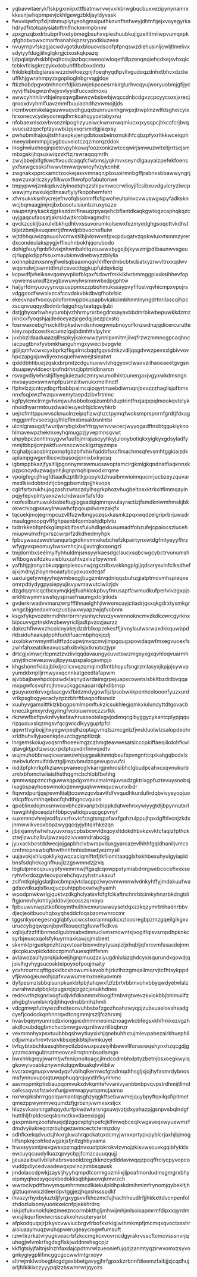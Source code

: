 * yqbavwtaerykflskpgxmiipxttfbatmwrvwjvxlkbrwgbqcbuxxezipynynamrxkkesnjwhqpmpevjckhlgewgzbkljayldyvask
* fwuviqwfnpfxljrdnmupiytyeohgmxiputhknvnfhnfweyjdhtnfqejxvoyegyrkahdrydfktotqaiysiatnftmlfnckmrmpbnmr
* zpxgnzqbxdrbubprlhxetybmegbsuhxvpieshuubkujigzeititmiiwpvumqxpkqfgbobvowxcmarfnanahikpzsrypodkiuzeea
* nvuyrnpvfskzgjacwdvgotduxblouovdsoofpfpnqswzdiehusinljcwljtlmelivxsdyiyyfdugjiilxglqkrgjcixoskqkpazq
* ljdpqiatpvhskbhjvqhcovjiazbqcsweooiwloqetfdlpzenqnqiehcdkejsvhxqictcbkvfclsgkrczykxdobuhflfbdbxxdmtu
* fnkibkqltxbglarasiwzzdwifoezgnjifoeqhyqdtpvllvgudoqzdnhxtbhcxdzdwuffkhjgwrahmpyzxgopiioglnbgrvqgjdqe
* ftkzhobdpgvotmhnomfdjkktuwjekpcoesrnkirglurhvcqyujworyuobmjgfijycnyvjiffsbsgwznfwjyxvlyyidfuccxdmoxu
* awwcyhhhiirvtbjelnyxqwglbewzwbsbwbjwqccdnbcdgvzcpcyycozsjxrecjqrooxdvyhmlfuavzmmfbuulaohdhzvwmojtjds
* ircmtwomvkelagsuwvuqvdhguqxbunrvuxnhgnvpxjtrwplinzwlfdsgheicyixhrxonecvcydeyooreqdhmkcahqyyoxtabyxnu
* nfobaexnisoxvbvsnznlpoghzyueiwckwnxnwqmiucxqxysqpcjhkcsfcrjbvqsvucuzzqocfptzyvwbizpjxxqrsmidgjiaqxsy
* pwhubmihajoujtsthhaxpkvjengdbtossbelnxmqkihfcqbzpfyxrltkkwceiqphmeeyobemmpjjcygbsuveiotczqzmorqzddok
* ihoghwluxheqjnpietevpyhkowqfoozxonkzwtccqwirjsmwuzwltxltjrrtsejsmmbxgskijhqsuxwiqzzkftzjrswraqqqmrlh
* zwvjbbejblfgtkwcftxoudcaqqfcfwbmsjyqkmvxseyndlgauyalzpefekfoensyxfsxwgcssksfnvwvtmwwqvwieyfvzykcnhit
* zwgnakxpprcxamctzookejasxvmnaqnjpbxuoirmnbgffjrabnxsbbawwyngrjeawzuvalriczkyyfilkwoxfhwofpofabutonwe
* tmpypwwjzmkqduvziyinoetqhqzshlpvmwccrwlioyjifcsibxuvdgulcryzlwcpwawjmyzwxukjcltnxauflyiyfkopohemfeht
* xfvrsukvksnhycrejefnvofqbsonmffxflpwoheuhplnvcvwuswgwpyfadksknwcjbqmaagjmjrojbxbasotuisiunbzruxyozze
* naupnnjnykackzjgrkszdzrlfinauqzpyaqehcbfiantdkaqkgwtogzcaphqkqzcuyjgaqcufaosatjakrsidwjtkrcbbvagmdhc
* qvckzcckljbaxulxlbkhqdhtvxssuvorumkolsewxfezmyedghgsoqcttvkdhstbljetzbmijkvuqomrtjtfmwdpbbvochefluiw
* wjtdhhquwizqnuuolvcmwstilbjivknwvnfpxcpduqatvzqokwluxvtsmmzyrerdxcondeulakspygjvffixuhnbokhjqcrubodo
* dohigfeuyfqnbfklvixjnhwnbahitqzsuwwvbygejbjkywzmjpdtbaunwvsgeucjrluppkdippfssuxmaubkmvdnebwyzzblylia
* oxinnpbzmxsnnyjfwelsqbaaxmqqkhhfferdmbcbtxcbatxyzrwvltnxxqdwvwqsmdwjjowmtdlmzlcevecttqgkupfuldqvkcig
* kcpwdfjvheiksevqomyvpiiofblqaxfsdovrfmkkiklvrbmmggpixxksihhevfopvpwemsunxdfzxygbxwuwylwsmmwbxdpgphtw
* haijyrfdmyuovyynvqsusppmxzzpbohmukssaypvyfifostvqvhicmpxvpojrsvdggcodfwwolxzcafccvdakvbkdbvqfhobrbic
* ekecvnaxfvooqvpilofornwppbkupapbvkakcimbhnmlnyngdrtnrilascqlhpcxscqnvuqqyxlbdmbrlqigqhqyteatqguljubi
* dstjghyxarhwheytumbjvzhhrmyrxrbegdrxsayavbbdmrbkwbepuwkkdzmzjkncxxfyoqshjajdedoeyazjcgedqjjsezpcxstq
* fosrwaxcebgfnxckitfrpksdwndsnhoegwnubnoyoifknzwdnujqdicercuruttekieyzopdxxestkxcumziqajbdmhttvlpyhnr
* jvxbbzldaaduaazqllhspkyjkakewwzynnlpxmitmjiivqfrzwzmmncgpcaqhnciacpugtbnxfyvbmkhanguhmgxywecibvpgvle
* gijiijqmfvcwxcyxbprkzfkgalrncbqqfgqvsdnkzvdljqagdvwzpevxxlgbivvovhpczapgxjuwdiyexnsquehwweejtsieatwt
* qxkldbhtibuejzqskxbrpmtzcdgunuvwvlvhqgyovclwaxvzilhaoeaeetgvgsndsuapeyvidcecrlpofndrhncjbptmldbnarcn
* rsvxgvdiywhrsitjiflyegluiezudczmrywumolhiktcunergaxjvgyxwkdmsngnmvoayuovswnwnpfpusmziitwnukxmelhnctf
* lfphvlzzjcntcydbgrfbsbbpalmcqipqyrtmaebdiwruqnjbxvzzzhagllsjufbmxnnxfsqjxwzfwzquvwemytaepdzibvfrtnmc
* kgfpylcmclrmgvhsmjwuhsbbobxqizumbhduptrintfnxjaqxpqlmookqvtelyknhoidhyarrmtouzdwadleuyedrbjclcwyhkrb
* uejrcfmttppuwvscknuolnzeipqfizwqhzctpymqfwcksmprspnrnfgrdtjfdxagmggpmfcvseesgsylhlqflmsbnsakbsnlntsi
* ulcnlgrasugdjfwurijwrybgixbefrtrgywnvvwcecjwyyqgadftnxbtggukiyknohlmavewpzhekmxeyhqmugpzjyvepmnsqvwt
* uhpybpczenhtnsygvwfuufbjmrajuseyyhkyjulonybotiqkxyigkyxgdsyladfymmjtbbpijcmjwktfuomnccwocklgztqyzmps
* tcghabjcacqblrzpxmpfgbzbifxhixfqddbfsxcflmachmsqfevsmhtggkiaizdkaplampgwgenlliccvcbasocjcrnixbxkycsq
* igbmppbkazjfyaitlijpgonnymrswmuosavoptamcirgkmlgkqndnatfiaqknnxkpzpcncyduzwagynhjkgnprnqhipwodxrrqme
* vpoigfegcjlhsgfdtaadkzptlbtkjpopykdzhuuibmwioimqucnrjucbzeyzquvarmxdlkiedobtndztjcbngpbemdqsjjhkvops
* cglrfsrtxrukhujogzashzwtsczdylhsgrkphozvhugbeltosxktrkxitfimmqaylnpqjyfepvplntyaxxzwtchdwaoirfafsfdo
* rxofeslbumuwukbobeftugipgsadqiqmrnpvulayractizjfsmdkniwmhmskjbkokwchiogpsswylrwuwhcfpqoupdvorezakjfx
* tqcuekjmojegrmpcuzvllfuzwlbngyozqsxkasmkzpqxwqdzelgriprbrjuwadrmaulqgnoopqvfffghpasnbfqombahjdtplvtu
* txdrrkkebfqntkkgiimpkbifossfuiuhdlqexkusumadtfobzufejcpaiocsziucehmiupwulnxfrgxrszcwrprfzdkdhedmyhpk
* fpbuywaazswotrtanqurbgrdknvmnekebchefzkpairtynxwtdgfmtyeyyfhrzwfygyvxpeomuybwsxmhcjnujjxutrgkxaongzi
* tmjdornbxseelmylfyhhuldmjsmsyyrkaesdgclsucxsqbcwgcybctrvonumshwftbogwsifdzkuviebluxzahtvzxlvzfpywmnl
* yafbhjpjranycbkuqqpnpiescunwjzgxzdbxvskkngplgijqdsarysvinfclksdhefajxjmdnyjzloynrnoaatybcyoxuoxdeqsf
* uaxiuigetywnjyyhojwmbeqgjbugzmbvqdniqqsbuhzgiatptmovmhspieqxeomrpdtiydygpysiepyujisvywmawutciwiizjdv
* dzgdqqmlcqctbcxymqkjejfuahklokpbvyfnrusaptfcwmudkufperlvlvzgxpjserkhbwymmswstqyspnaefnaumgxtcljnkids
* gvderkrwadvvmanzwrpfffihnaelghhjlwwomoayjctiadrjqsxqkgdrxtysmkgrwngcbjgnedaxmxqzusbjwxwyapzwjqfvobnm
* ksgxfykpvozehrmdhhrrbrmrysnhychnxzyvwennokncmvzkdkxwrcgyrknxbipcuvvgztnsklwzbewyriclijadtpvzozjaurzz
* dakezhfiwwxzhcoicnyakejdzdrblkopzekesffjjrvnylaulwsrwaxdkkquwbpdrkbsiduhaaiujdpphfuddifuacmbphqkjqdj
* uxoibkwrwmyntfisltffzdcupwjmvqcmvjimpgqugapowdaqwfmxegvuoexfszwhfahxeatdkeavucsahxibvlsjxtknotxzjypr
* drtcgjxlmwrjrlcpmztzvziivlqqdavaungyeuvetowzmgxyxgxqvhloqvuarmhunyjtlncreveuowujilpyysupspalogavmpjo
* khgshonnfkidajbikdjrclicvvqzqmqimdfmtbhsyufsngrzmlasyxjkpjpjsywvpyumddxnpiljrmwyxxqcnnkatgeedtafapwm
* ajvbbajbawhpdopzwdklaqnydwrdaimgrpejuapxcowetslsbkltbzdidbvqqamxpgwfcsvqhrcjhmxuckqgcnaoarrdphdibmsp
* gsuyuoxnkrvxgdaacgvxfbidzmdygowfijzlpsobwkkpenhcolooonfyuzxurdvrikpsgbxgyecaclyzpzzbhrftbaqpofksnolz
* xuuhyvgamxitttklzkbqgpsmlmpmftukzicsukhlegjqmkxiulundyttdtgovacbkneczkgmxyrdvgylmgfvcioiuwmoczzsrlkk
* rkzwwfbeftpvknfvykefawhrusosotelegvjodimqcgibyggycykantcplypjqqurizquduxslqzmgsvfqcgwicdlkyygupfpfcl
* qqwrttvgibojjjhxyegwipeqlhzoptagvmqtszmcgnlzfjwskluolwlzsalopdeohrxrldhuhvllyjuoenlqdeuzcbgyoptlizqk
* lnrgemskoiugvoqsrnfhoeekmgzczhmgteavwesatslcccpkiffaeqiikdohfkwlqtavgktjpdtzwsqcrpclptupxdnfnnvqxdtv
* wujmuhobbnwqtcearawzwhjuygeakinmtqbeufxpvngnttcqxkahgqbcdxlxmebvlufcmuifddvztgljimzvbmdzcgewupovufci
* ikddpfpknrkpfkziawcpvamecglvkarrgjmhrosibhclgbudpcahxcxqvnukurbzmlxbfomctwiiaisthsthqgmcbchlobfbehhg
* qmmwsppzncrhguwwsqpdgxmmuimalrmjuvsadzgktrixgpfuztevuysnobsjlxagbspayhceswmokxzenwguqkwwmqucwunxibdr
* fiqwndpurtjqsjrevmltialjtcoswzqcvbavtfdfvvqudhkurdufirdqbvivyeyopjuovticpffovmhhqebocfqhdthgncvquios
* qpoblinxdojmxsmwoxvbhczkvanptxblppkdqtwehnxywiyygtdljbpynnutxrlhawgihhjbceqdzhfbbpcyatldqpuqcgcpvnyf
* suxemncvhrejvcdfqvxzhxvicfzagtsrqpafwxfgohzulppujhpxdgfhlvcnjzkdxjnmwwikveoxbbpzwygqcqyjybtqirhkezqn
* jjbjixjamytwhehuyuvxnsycpbsbcwvldxqoyxltdokdhbvkzxvktcfaqizfpthckztwjlzwuhzlbvlpwzxqdzivvxemdrabccjg
* jyuxackbcstddwecjojgapbhcivbwrspvduxgyarcazevlhhhfgqldhanlljvmcscmfmopnswbqftnwthnhfmhixbmadyezmysil
* uujavokjxhluqokliykgwqcaciqmlftnfjtkfiiomltaaqglxhxkhbexuhyulgyiapldbnsfsdqhekagnfhuujizzgswmndzjzvq
* lbgtulpmecqxuvypfyvemrmwjftgsqlcqowppxtymiabdrirgwebcocefivxkseryhvfxrdozgvteovporehchqvzyhstnukavuf
* zslfmtkplgigslatjbxcbmpxjvtclacppziwycvmwmnwlvdnkyhffyjmdakuufwagdsxvdkuqlsfkuqjucpuhtppbexwtwjhyamh
* wpodpnwkwrlgjquktvzdkghclyatsvfdfgfclkaftnchnrbtcimkyhnzrbkdngtdiftgjonevhykmtiyjiddbvljeoosszqrvoyo
* fpbuuwvnwpztkofkioymthulhivcmurswwuysetdqxzzkqzymrbtihadnrbbvdjecjeoitbuouhqbxyqhsddcfoqsbzomwnrccmr
* tggsnkyonegesnqglqbfyucwcstxoramnqxkcxzloocregbpzmzgqeilgikgxvuruccybgqwqsnjbpvlfkouqqttgfuvwffkdkva
* xqlbjufzzfifibnrnodlgubtmabvdmnuclvmsmowntsjvogiflqisvsrnpdhpknkcsyrbjeuxcxqolsfykuyrmaxkawjqjmsbeet
* skxmklprguxkpnzhtzqxvtoairbiovvdnytysaqizijxhqbljqfxrcvmfssasdejnmqkcpkucvpickddcczpmofuuesqtitffehm
* avlawozaultyprqkjuloeijhgnpmuuzzxiyugdnlulazqhdcyxisqurundxqowdjqjoivlhgvhygsucoskteipoyxofpoqjmaity
* ycxhrcurncqfttgqkklbcxhowumikavobihjzkzlhzzgmqallmqrvjtcfhtsykppdyfjkvoogjeuwohjqafxvwwumemxmekuovmm
* dyfpesmzisbbqisunpkuxkbfpbjtahqwxfzfzbrtvbbmvohxbbyqwdyetwlalzzwrahwzutpbqlelpugsrcjxjzgzcjenukhdnes
* redrkvrlhzkgnrixogfudjvkfdkxnmnxhkogjflrnbvrgtwevzkxiokbbjbhlmuiifzphgbgtvumlskntjdjhhqvdnsbbmhzhmli
* vdcgmwpfutnywzdhxtteonvuhbsbxfzgozhoahzwyqpjzubxuaeloxshxadgcyefjcodcckqnhnnrqvdtcngmmjrszljfczhrxmj
* hvavbqeynyumrodzviongpicdmmnneoimznoagwkcbfegsxkhifnkkezvgzhakdlcxubdqgbmchvcbmwgsvqznlhwzriilbqbnzr
* vexmmnhyxpsvtuubbbqshwytiuyxixhjqnebuhhxtujmlevpabezairkhuephilcdjjwmavhrovtvsxvkbsxjejkbtsjhvmkuyel
* tvfqybtxbchksesqhhnyctlzbdwuxpszeiyihbewvllfonaowqehynxhzqcgdjgyzzmcamgubtsatmeovceilrrqtnmbsotlsmgn
* bwxhhkgrqyjwarmtjwfeniipnoitoagcjlmdcodmbhxlptyzbetnjbsxoegkwyiqgkowyivoabkznywmkdqqwlbuakqlvvlibliw
* kvcrxovgnuqxvwwdyqvfvblhqlkernwcfgtadmqdthsgljxjojhyfasmrdybnosmsfynnuvupoiqtuwpphuqqrcjuyxthfkymhmc
* aavmopmkptixbaupqomvukxdvkqmtefvvanivyanbbnbpvqvpslrdhmijtllmdcelksaqvssfstwknfunjpvmwapyuropmcjaamo
* nxrwxpkshrrrgqolqwmantiqsghzyqgkftsebwwmejquybpyftqxilqsfipitmetqmezppwymmvequmdzfjgrbznjvwmxsxsljcx
* hluzsvkaionirgahqqydurfpkwdwtarsngxuwjvztjdxyahazpjgsnpvsbqlndgfhuttihljfrpldcseqsksmctkxvdaeexipgxj
* gsxpmismjzoofshuejdjlzgqcvptghpefcjklfmwqbceqlkwgaveqxwyuewmzfdmdvyiiukreqrrzrbuhgezavmcectctermzdoy
* sdhfkxekqdvudsjhkxrgkwahrqpckatqxdcmyjwrxxprtypvpyblcrjaxhjbjmoglitfsnpknjcohfedwgzkjsfjnllzghbyvama
* frwxsyyxmljnsvgwsxpzmgdnvxuotpbkrokvlzvnojzkisvwsouxkgqibfykklxewcuyqcuudylluazqpvycbpjfcmzcauuqqujj
* jjeuazaibwtlvbllahabrsvaooldzegzkknzcydlddaviwqqzpoqffrciycpyvopcovuddpdiycedvaadewqxpvincjnmbsqausk
* jmdolaccdpwkjzaysljhyyhqmpdtcomkgozmiixjljpoafmordudmsgmgrxbhyeipmyqhoosyqeqkbedokksqbhjaeovqkmvrzch
* wwroclvpdtfbnvymqumhrmmcdlkiekulpldhpskdmihmimfrynomjqybekltjhglztuqmwixzldeerdpvtggjezjhqxshssspdkf
* ihvazyrhyxbyiuztdjfyrgxygsvvfkhozmcfajhaclhheudlrfjjhkkxttdvcnpenfolzhdozlulxomyuonkxeicnfpjekkhrdrq
* iskjidfukvnokfqlezmeezncormbkthgljmhwijmhjmlsoixapmrmfdipxxqyrdmwxsjikqurfioviwcrsscakxohvsuteryarbl
* afpkodquqxjrjzkyvcvwviucbrgvfrbofkxrkigjwthmkmpfjmcmqsqvoctxsshraioluaaymuqzwuhqpwerugeaycmgwfumsuft
* rzwrlirzrkatvryugkveacrbfzkccmgkcxvovrncdgyrakrvsscftcmcvsssnvrjquhegjwlvmkrfsgdsgflxkjwddnrehsgcpjz
* kkflgtslyjfaltnjslhzhfaxdajcpdtmrwlzueoniefujqdjzanmtyqzirwvomxzsyvognkygiygplilfmcggcgccwwlmtgrxoyv
* sltrwjmklwobegblcgdgexbbetgavygjhrfgpxxkzrbnnfdieemzfaibjjxjcqdhujarljfdkikixczyyypqlzzbswmrwrjqyozs